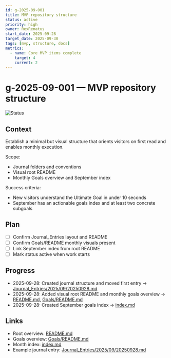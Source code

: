 ```yaml
---
id: g-2025-09-001
title: MVP repository structure
status: active
priority: high
owner: RexRenatus
start_date: 2025-09-28
target_date: 2025-09-30
tags: [mvp, structure, docs]
metrics:
  - name: Core MVP items complete
    target: 4
    current: 2
---
```


# g-2025-09-001 — MVP repository structure

![Status](https://img.shields.io/badge/status-active-brightgreen)

## Context
Establish a minimal but visual structure that orients visitors on first read and enables monthly execution.

Scope:
- Journal folders and conventions
- Visual root README
- Monthly Goals overview and September index

Success criteria:
- New visitors understand the Ultimate Goal in under 10 seconds
- September has an actionable goals index and at least two concrete subgoals

## Plan
- [ ] Confirm Journal_Entries layout and README
- [ ] Confirm Goals/README monthly visuals present
- [ ] Link September index from root README
- [ ] Mark status active when work starts

## Progress
- 2025-09-28: Created journal structure and moved first entry → [Journal_Entries/2025/09/20250928.md](../../Journal_Entries/2025/09/20250928.md)
- 2025-09-28: Added visual root README and monthly goals overview → [README.md](../../README.md), [Goals/README.md](../../Goals/README.md)
- 2025-09-28: Created September goals index → [index.md](index.md)

## Links
- Root overview: [README.md](../../README.md)
- Goals overview: [Goals/README.md](../../Goals/README.md)
- Month index: [index.md](index.md)
- Example journal entry: [Journal_Entries/2025/09/20250928.md](../../Journal_Entries/2025/09/20250928.md)